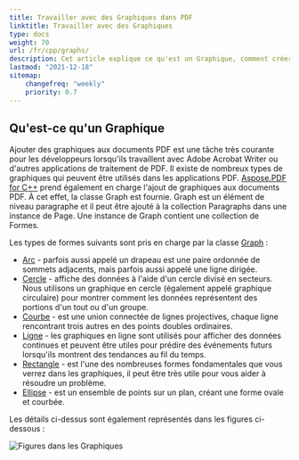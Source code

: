 ```yaml
---
title: Travailler avec des Graphiques dans PDF
linktitle: Travailler avec des Graphiques
type: docs
weight: 70
url: /fr/cpp/graphs/
description: Cet article explique ce qu'est un Graphique, comment créer un objet rectangle rempli, comment ajouter du texte à l'intérieur d'un objet graphique, comment ajouter un objet ligne au PDF, etc.
lastmod: "2021-12-18"
sitemap:
    changefreq: "weekly"
    priority: 0.7
---
```


## Qu'est-ce qu'un Graphique

Ajouter des graphiques aux documents PDF est une tâche très courante pour les développeurs lorsqu'ils travaillent avec Adobe Acrobat Writer ou d'autres applications de traitement de PDF. Il existe de nombreux types de graphiques qui peuvent être utilisés dans les applications PDF.
[Aspose.PDF for C++](/pdf/fr/cpp/) prend également en charge l'ajout de graphiques aux documents PDF. À cet effet, la classe Graph est fournie. Graph est un élément de niveau paragraphe et il peut être ajouté à la collection Paragraphs dans une instance de Page. Une instance de Graph contient une collection de Formes.

Les types de formes suivants sont pris en charge par la classe [Graph](https://reference.aspose.com/pdf/cpp/class/aspose.pdf.drawing.graph) :


- [Arc](/pdf/fr/cpp/add-arc/) - parfois aussi appelé un drapeau est une paire ordonnée de sommets adjacents, mais parfois aussi appelé une ligne dirigée.
- [Cercle](/pdf/fr/cpp/add-circle/) - affiche des données à l'aide d'un cercle divisé en secteurs. Nous utilisons un graphique en cercle (également appelé graphique circulaire) pour montrer comment les données représentent des portions d'un tout ou d'un groupe.
- [Courbe](/pdf/fr/cpp/add-curve/) - est une union connectée de lignes projectives, chaque ligne rencontrant trois autres en des points doubles ordinaires.
- [Ligne](/pdf/fr/cpp/add-line) - les graphiques en ligne sont utilisés pour afficher des données continues et peuvent être utiles pour prédire des événements futurs lorsqu'ils montrent des tendances au fil du temps.
- [Rectangle](/pdf/fr/cpp/add-rectangle/) - est l'une des nombreuses formes fondamentales que vous verrez dans les graphiques, il peut être très utile pour vous aider à résoudre un problème.
- [Ellipse](/pdf/fr/cpp/add-ellipse/) - est un ensemble de points sur un plan, créant une forme ovale et courbée. 

Les détails ci-dessus sont également représentés dans les figures ci-dessous :

![Figures dans les Graphiques](graph.png)